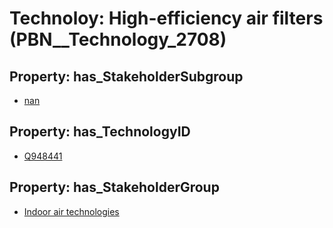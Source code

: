 # Technoloy: __High-efficiency air filters__ (PBN__Technology_2708)

## Property: has_StakeholderSubgroup

* [nan](PBN__TechSubgroup_7)

## Property: has_TechnologyID

* [Q948441](Q948441)

## Property: has_StakeholderGroup

* [Indoor air technologies](PBN__TechGroup_13)

